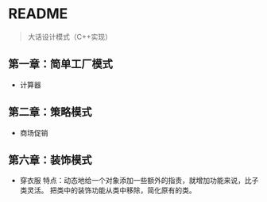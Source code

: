 # README
> 大话设计模式（C++实现）

## 第一章：简单工厂模式
* 计算器

## 第二章：策略模式
* 商场促销

## 第六章：装饰模式
* 穿衣服
特点：动态地给一个对象添加一些额外的指责，就增加功能来说，比子类灵活。
把类中的装饰功能从类中移除，简化原有的类。